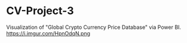 # CV-Project-3
Visualization of "Global Crypto Currency Price Database" via Power BI.
https://i.imgur.com/HpnOdqN.png

